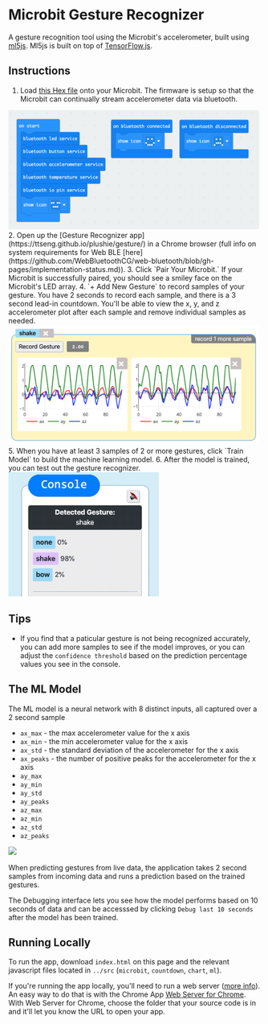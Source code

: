 # Microbit Gesture Recognizer

A gesture recognition tool using the Microbit's accelerometer, built using [ml5js](https://learn.ml5js.org/#/reference/neural-network).  Ml5js is built on top of [TensorFlow.js](https://www.tensorflow.org/js).


## Instructions
1. Load [this Hex file](https://raw.githubusercontent.com/ttseng/plushie/master/firmware/plushie.hex) onto your Microbit.  The firmware is setup so that the Microbit can continually stream accelerometer data via bluetooth.
<img src="hex-code.png" width="500">
2. Open up the [Gesture Recognizer app](https://ttseng.github.io/plushie/gesture/) in a Chrome browser (full info on system requirements for Web BLE [here](https://github.com/WebBluetoothCG/web-bluetooth/blob/gh-pages/implementation-status.md)).
3. Click `Pair Your Microbit.`  If your Microbit is successfully paired, you should see a smiley face on the Microbit's LED array.
4. `+ Add New Gesture` to record samples of your gesture.  You have 2 seconds to record each sample, and there is a 3 second lead-in countdown.  You'll be able to view the x, y, and z accelerometer plot after each sample and remove individual samples as needed.
<img src="gesture-sample.png" width="500">
5. When you have at least 3 samples of 2 or more gestures, click `Train Model` to build the machine learning model.
6. After the model is trained, you can test out the gesture recognizer.
<img src="prediction.gif" width="300">


## Tips
* If you find that a paticular gesture is not being recognized accurately, you can add more samples to see if the model improves, or you can adjust the `confidence threshold` based on the prediction percentage values you see in the console. 

## The ML Model
The ML model is a neural network with 8 distinct inputs, all captured over a 2 second sample
* `ax_max` - the max accelerometer value for the x axis
* `ax_min` - the min accelerometer value for the x axis
* `ax_std` - the standard deviation of the accelerometer for the x axis
* `ax_peaks` - the number of positive peaks for the accelerometer for the x axis
* `ay_max` 
* `ay_min`
* `ay_std`
* `ay_peaks`
* `az_max`
* `az_min`
* `az_std`
* `az_peaks`

<img src="https://upload.wikimedia.org/wikipedia/commons/b/b3/Micro_bit_3_axes_de_l_acc%C3%A9l%C3%A9rom%C3%A8tre.png" width="200">

When predicting gestures from live data, the application takes 2 second samples from incoming data and runs a prediction based on the trained gestures.

The Debugging interface lets you see how the model performs based on 10 seconds of data and can be accesssed by clicking `Debug last 10 seconds` after the model has been trained.


## Running Locally
To run the app, download `index.html` on this page and the relevant javascript files located in `../src` (`microbit`, `countdown`, `chart`, `ml`).

If you're running the app locally, you'll need to run a web server ([more info](https://github.com/processing/p5.js/wiki/Local-server)).  An easy way to do that is with the Chrome App [Web Server for Chrome](https://chrome.google.com/webstore/detail/web-server-for-chrome/ofhbbkphhbklhfoeikjpcbhemlocgigb).  With Web Server for Chrome, choose the folder that your source code is in and it'll let you know the URL to open your app.